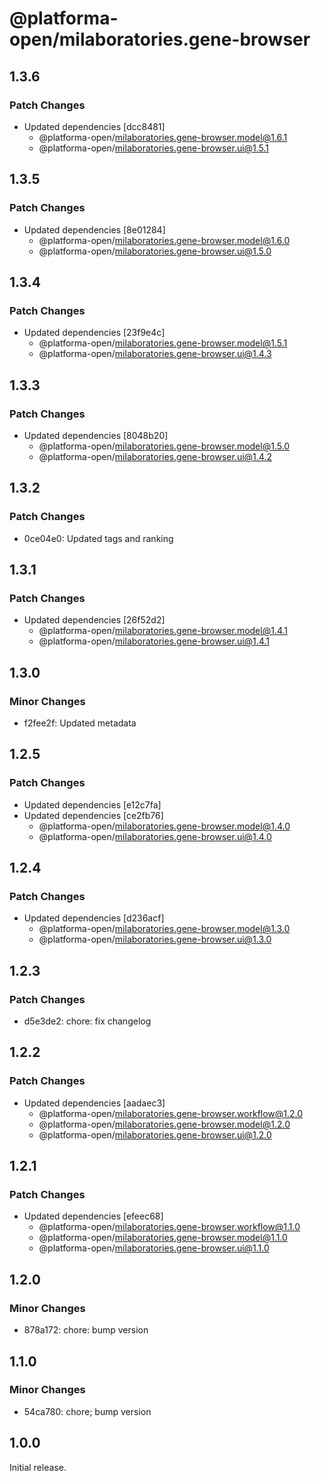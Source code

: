 # @platforma-open/milaboratories.gene-browser

## 1.3.6

### Patch Changes

- Updated dependencies [dcc8481]
  - @platforma-open/milaboratories.gene-browser.model@1.6.1
  - @platforma-open/milaboratories.gene-browser.ui@1.5.1

## 1.3.5

### Patch Changes

- Updated dependencies [8e01284]
  - @platforma-open/milaboratories.gene-browser.model@1.6.0
  - @platforma-open/milaboratories.gene-browser.ui@1.5.0

## 1.3.4

### Patch Changes

- Updated dependencies [23f9e4c]
  - @platforma-open/milaboratories.gene-browser.model@1.5.1
  - @platforma-open/milaboratories.gene-browser.ui@1.4.3

## 1.3.3

### Patch Changes

- Updated dependencies [8048b20]
  - @platforma-open/milaboratories.gene-browser.model@1.5.0
  - @platforma-open/milaboratories.gene-browser.ui@1.4.2

## 1.3.2

### Patch Changes

- 0ce04e0: Updated tags and ranking

## 1.3.1

### Patch Changes

- Updated dependencies [26f52d2]
  - @platforma-open/milaboratories.gene-browser.model@1.4.1
  - @platforma-open/milaboratories.gene-browser.ui@1.4.1

## 1.3.0

### Minor Changes

- f2fee2f: Updated metadata

## 1.2.5

### Patch Changes

- Updated dependencies [e12c7fa]
- Updated dependencies [ce2fb76]
  - @platforma-open/milaboratories.gene-browser.model@1.4.0
  - @platforma-open/milaboratories.gene-browser.ui@1.4.0

## 1.2.4

### Patch Changes

- Updated dependencies [d236acf]
  - @platforma-open/milaboratories.gene-browser.model@1.3.0
  - @platforma-open/milaboratories.gene-browser.ui@1.3.0

## 1.2.3

### Patch Changes

- d5e3de2: chore: fix changelog

## 1.2.2

### Patch Changes

- Updated dependencies [aadaec3]
  - @platforma-open/milaboratories.gene-browser.workflow@1.2.0
  - @platforma-open/milaboratories.gene-browser.model@1.2.0
  - @platforma-open/milaboratories.gene-browser.ui@1.2.0

## 1.2.1

### Patch Changes

- Updated dependencies [efeec68]
  - @platforma-open/milaboratories.gene-browser.workflow@1.1.0
  - @platforma-open/milaboratories.gene-browser.model@1.1.0
  - @platforma-open/milaboratories.gene-browser.ui@1.1.0

## 1.2.0

### Minor Changes

- 878a172: chore: bump version

## 1.1.0

### Minor Changes

- 54ca780: chore; bump version

## 1.0.0

Initial release.
